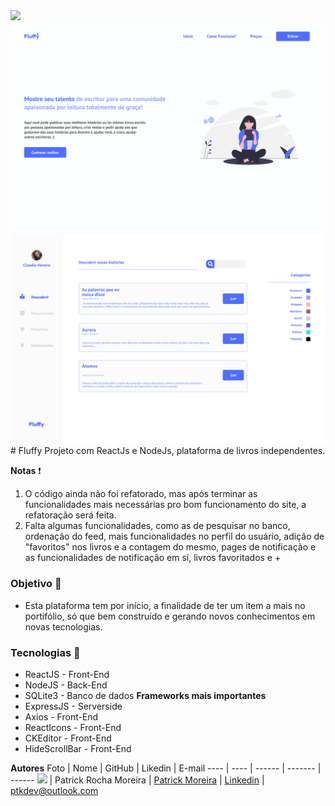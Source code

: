 <img src="https://raw.githubusercontent.com/ptkm1/fluffyrepo/a5c29e5a2055d99b617cfda6dd259fbea80e3b81/Front-End/src/media/Logo.svg"/>
<div class="border border-black-fade bg-blue-light p-2 mb-2">
<img src="/repositorio/Index.svg"/>
<img src="/repositorio/Dashboard.svg"/>
</div>
# Fluffy
Projeto com ReactJs e NodeJs, plataforma de livros independentes.

**Notas** ❗
1. O código ainda não foi refatorado, mas após terminar as funcionalidades mais necessárias pro bom funcionamento do site, a refatoração será feita.
2. Falta algumas funcionalidades, como as de pesquisar no banco, ordenação do feed, mais funcionalidades no perfil do usuário, adição de "favoritos" nos livros e a contagem do
mesmo, pages de notificação e as funcionalidades de notificação em sí, livros favoritados e +

### Objetivo :cherries:
- Esta plataforma tem por início, a finalidade de ter um item a mais no portifólio, só que bem construído e gerando novos conhecimentos em novas tecnologias.

### Tecnologias :gem:
- ReactJS - Front-End
- NodeJS - Back-End
- SQLite3 - Banco de dados
**Frameworks mais importantes**
- ExpressJS - Serverside
- Axios - Front-End
- ReactIcons - Front-End
- CKEditor - Front-End
- HideScrollBar - Front-End

**Autores**
Foto | Nome | GitHub | Likedin | E-mail
---- | ---- | ------ | ------- | ------
<img src="https://media-exp1.licdn.com/dms/image/C4E03AQEXBrdwj2HTlQ/profile-displayphoto-shrink_200_200/0?e=1600905600&v=beta&t=tM9DLjONWwkWpBg6k_JRTKEzGiiIG6A_wlS_JtluoBY" width="100px"> | Patrick Rocha Moreira | [Patrick Moreira](https://github.com/ptkm1) | [Linkedin](https://www.linkedin.com/in/ptkm1/) |  ptkdev@outlook.com
